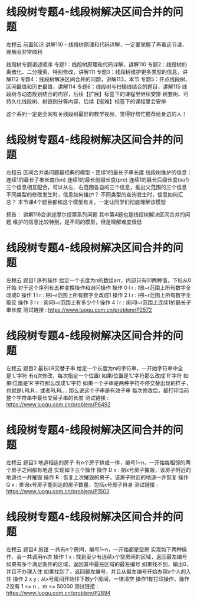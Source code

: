 <!-- Slide number: 1 -->
# 线段树专题4-线段树解决区间合并的问题
左程云
前置知识
讲解110 - 线段树原理和代码详解，一定要掌握了再看这节课，理解会非常顺利

线段树专题讲述顺序
专题1：线段树原理和代码详解，讲解110
专题2：线段树的离散化、二分搜索、特别修改，讲解111
专题3：线段树维护更多类型的信息，讲解112
专题4：线段树解决区间合并的问题，讲解113，本节
专题5：开点线段树、区间最值和历史最值，讲解114
专题6：线段树与扫描线结合的题目，讲解115
线段树与动态规划结合的内容，后续【扩展】标签下的课程里继续安排
树套树、可持久化线段树、树链剖分等内容，后续【挺难】标签下的课程里会安排

这个系列一定是全网有关线段树最好的教学视频，觉得好帮忙推荐给身边的人！

<!-- Slide number: 2 -->
# 线段树专题4-线段树解决区间合并的问题
左程云
区间合并类问题最经典的模型 - 连续1的最长子串长度
线段树维护的信息：
连续1的最长子串长度(len)
连续1的最长前缀长度(pre)
连续1的最长后缀长度(suf)
三个信息相互配合，可以从左、右范围各自的三个信息，推出父范围的三个信息
不同类型的修改发生时，信息如何维护？
不同类型的查询发生时，信息如何汇总？
本节课4个题目都和这个模型有关，一定让同学们彻底理解该模型

预告：
讲解116会讲述摩尔投票系列问题
其中第4题也是线段树解决区间合并的问题
维护的信息比较特别，是不同的模型，但是理解难度很低

<!-- Slide number: 3 -->
# 线段树专题4-线段树解决区间合并的问题
左程云
题目1
序列操作
给定一个长度为n的数组arr，内部只有01两种值，下标从0开始
对于这个序列有五种变换操作和询问操作
操作 0 l r : 把l~r范围上所有数字全改成0
操作 1 l r : 把l~r范围上所有数字全改成1
操作 2 l r : 把l~r范围上所有数字全取反
操作 3 l r : 询问l~r范围上有多少个1
操作 4 l r : 询问l~r范围上连续1的最长子串长度
测试链接 : https://www.luogu.com.cn/problem/P2572

<!-- Slide number: 4 -->
# 线段树专题4-线段树解决区间合并的问题
左程云
题目2
最长LR交替子串
给定一个长度为n的字符串，一开始字符串中全是'L'字符
有q次修改，每次指定一个位置i
如果i位置是'L'字符那么改成'R'字符
如果i位置是'R'字符那么改成'L'字符
如果一个子串是两种字符不停交替出现的样子，也就是LRLR... 或者RLRL...
那么说这个子串是有效子串
每次修改后，都打印当前整个字符串中最长交替子串的长度
测试链接 : https://www.luogu.com.cn/problem/P6492

<!-- Slide number: 5 -->
# 线段树专题4-线段树解决区间合并的问题
左程云
题目3
地道相连的房子
有n个房子排成一排，编号1~n，一开始每相邻的两个房子之间都有地道
实现如下三个操作
操作 D x : 把x号房子摧毁，该房子附近的地道也一并摧毁
操作 R   : 恢复上次摧毁的房子，该房子附近的地道一并恢复
操作 Q x : 查询x号房子能到达的房子数量，包括x号房子自身
测试链接 : https://www.luogu.com.cn/problem/P1503

<!-- Slide number: 6 -->
# 线段树专题4-线段树解决区间合并的问题
左程云
题目4
旅馆
一共有n个房间，编号1~n，一开始都是空房
实现如下两种操作，会一共调用m次
操作 1 x   : 找到至少有连续x个空房间的区域，返回最左编号
             如果有多个满足条件的区域，返回其中最左区域的最左编号
             如果找不到，输出0，并且不办理入住
             如果找到了，返回最左编号，并且从最左编号开始办理x个人的入住
操作 2 x y : 从x号房间开始往下数y个房间，一律清空
操作1有打印操作，操作2没有
1 <= n 、m <= 50000
测试链接 : https://www.luogu.com.cn/problem/P2894